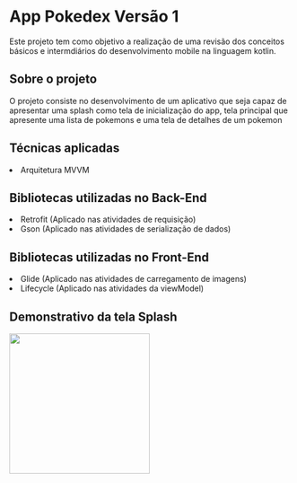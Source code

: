 # App Pokedex Versão 1

<p>Este projeto tem como objetivo a realização de uma revisão dos conceitos básicos e intermdiários do desenvolvimento mobile na linguagem kotlin.</p>
<h2>Sobre o projeto</h2>
<p>O projeto consiste no desenvolvimento de um aplicativo que seja capaz de apresentar uma splash como tela de inicialização do app, tela principal que apresente uma lista de pokemons e uma tela de detalhes de um pokemon</p>
<h2>Técnicas aplicadas</h2>
<li>Arquitetura MVVM</li>

<h2>Bibliotecas utilizadas no Back-End</h2>
<li>Retrofit (Aplicado nas atividades de requisição)</li>
<li>Gson (Aplicado nas atividades de serialização de dados)</li>

<h2>Bibliotecas utilizadas no Front-End</h2>
<li>Glide (Aplicado nas atividades de carregamento de imagens)</li>
<li>Lifecycle (Aplicado nas atividades da viewModel)</li>

<h2>Demonstrativo da tela Splash</h2>
<img src="https://user-images.githubusercontent.com/103140224/174307954-5fc1c380-7467-409c-85c4-8ef788b092e5.png" width="250px" heigth="250px"/>
